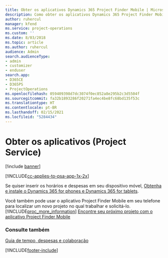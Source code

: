 ```yaml
---
title: Obter os aplicativos Dynamics 365 Project Finder Mobile | MicrosoftDocs
description: Como obter os aplicativos Dynamics 365 Project Finder Mobile
author: ruhercul
manager: kfend
ms.service: project-operations
ms.custom: ''
ms.date: 8/03/2018
ms.topic: article
ms.author: ruhercul
audience: Admin
search.audienceType:
- admin
- customizer
- enduser
search.app:
- D365CE
- D365PS
- ProjectOperations
ms.openlocfilehash: 059409398d7dc3074f0ec852a8e295b2c3d5504f
ms.sourcegitcommit: fa32b1893286f20271fa4ec4be8fc68bd135f53c
ms.translationtype: HT
ms.contentlocale: pt-BR
ms.lasthandoff: 02/15/2021
ms.locfileid: "5284434"
---
```

# <a name="get-the-apps-project-service"></a>Obter os aplicativos (Project Service)

[!include [banner](../includes/psa-now-project-operations.md)]

[!INCLUDE[cc-applies-to-psa-app-1x-2x](../includes/cc-applies-to-psa-app-1x-2x.md)]

Se quiser inserir os horários e despesas em seu dispositivo móvel, [Obtenha e instale o Dynamics 365 for phones e Dynamics 365 for tablets](https://docs.microsoft.com/dynamics365/mobile-app/dynamics-365-phones-tablets-users-guide).  
  
 Você também pode usar o aplicativo Project Finder Mobile em seu telefone para localizar um novo projeto no qual trabalhar e solicitá-lo. [!INCLUDE[proc_more_information](../includes/proc-more-information.md)] [Encontre seu próximo projeto com o aplicativo Project Finder Mobile](../psa/find-next-project-finder-mobile-app.md) 
  
### <a name="see-also"></a>Consulte também  
 [Guia de tempo, despesas e colaboração](../psa/time-expense-collaboration-guide.md)


[!INCLUDE[footer-include](../includes/footer-banner.md)]
